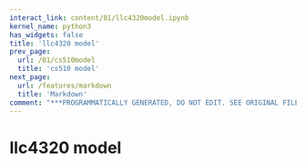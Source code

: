 ```yaml
---
interact_link: content/01/llc4320model.ipynb
kernel_name: python3
has_widgets: false
title: 'llc4320 model'
prev_page:
  url: /01/cs510model
  title: 'cs510 model'
next_page:
  url: /features/markdown
  title: 'Markdown'
comment: "***PROGRAMMATICALLY GENERATED, DO NOT EDIT. SEE ORIGINAL FILES IN /content***"
---
```



# llc4320 model

